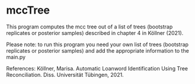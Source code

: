 # mccTree



This program computes the mcc tree out of a list of trees (bootstrap replicates or posterior samples) described in chapter 4 in Köllner (2021).

Please note: to run this program you need your own list of trees (bootstrap replicates or posterior samples) and add the appropriate information to the main.py

References:
Köllner, Marisa. Automatic Loanword Identification Using Tree Reconciliation. Diss. Universität Tübingen, 2021.
